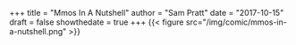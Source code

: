 +++
title = "Mmos In A Nutshell"
author = "Sam Pratt"
date = "2017-10-15"
draft = false
showthedate = true
+++
{{< figure src="/img/comic/mmos-in-a-nutshell.png" >}}